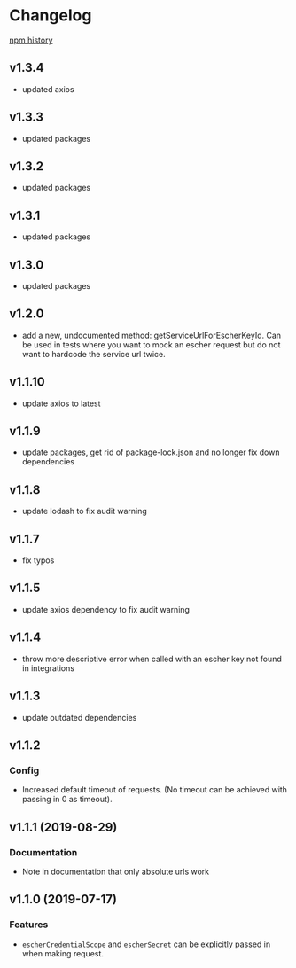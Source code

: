 # Changelog

[npm history](https://www.npmjs.com/package/escher-request?activeTab=versions)

## v1.3.4
- updated axios

## v1.3.3
- updated packages

## v1.3.2
- updated packages

## v1.3.1
- updated packages

## v1.3.0
- updated packages

## v1.2.0
- add a new, undocumented method: getServiceUrlForEscherKeyId. Can be used in tests where you want
to mock an escher request but do not want to hardcode the service url twice.

## v1.1.10
- update axios to latest

## v1.1.9
- update packages, get rid of package-lock.json and no longer fix down dependencies

## v1.1.8
- update lodash to fix audit warning

## v1.1.7
- fix typos

## v1.1.5
- update axios dependency to fix audit warning

## v1.1.4
- throw more descriptive error when called with an escher key not found in integrations

## v1.1.3
- update outdated dependencies

## v1.1.2

### Config
- Increased default timeout of requests. (No timeout can be achieved with passing in 0 as timeout).

## v1.1.1 (2019-08-29)

### Documentation
- Note in documentation that only absolute urls work

## v1.1.0 (2019-07-17)

### Features
- `escherCredentialScope` and `escherSecret` can be explicitly passed in when making request.
